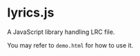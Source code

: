 lyrics.js
=========

A JavaScript library handling LRC file.

You may refer to `demo.html` for how to use it.

